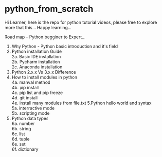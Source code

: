 # python_from_scratch
Hi Learner, here is the repo for python tutorial videos, please free to explore more that this... Happy learning...


Road map - Python begginer to Expert...
1. Why Python - Python basic introduction and it's field
2. Python installation Guide  
2a. Basic IDE installation  
2b. Pycharm installation  
2c. Anaconda installation  
3. Python 2.x.x Vs 3.x.x Difference
4. How to install modules in python  
4a. manval method  
4b. pip install  
4c. pip list and pip freeze  
4d. git install  
4e. install many modules from file.txt
5.Python hello world and syntax  
5a. interractive mode  
5b. scripting mode  
6. Python data types  
6a. number  
6b. string  
6c. list  
6d. tuple  
6e. set  
6f. dictionary  
